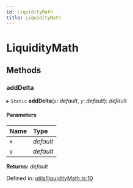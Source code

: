 ```yaml
---
id: LiquidityMath
title: LiquidityMath
---
```


# LiquidityMath

## Methods

### addDelta

▸ `Static` **addDelta**(`x`: *default*, `y`: *default*): *default*

#### Parameters

| Name | Type |
| :------ | :------ |
| `x` | *default* |
| `y` | *default* |

**Returns:** *default*

Defined in: [utils/liquidityMath.ts:10](https://github.com/Uniswap/uniswap-v3-sdk/blob/aeb1b09/src/utils/liquidityMath.ts#L10)
